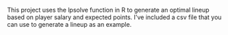 This project uses the lpsolve function in R to generate an optimal lineup based on player salary and expected points. I've included a csv file that you can use to generate a lineup as an example.
